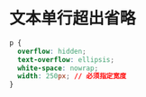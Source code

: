 # 文本单行超出省略

```css
p {
  overflow: hidden;
  text-overflow: ellipsis;
  white-space: nowrap;
  width: 250px; // 必须指定宽度
}
```

